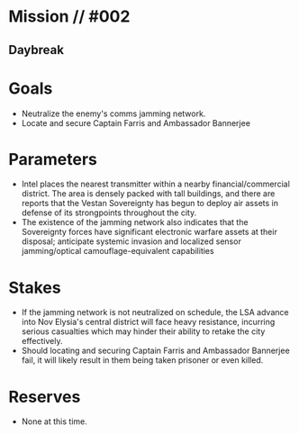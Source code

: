 # Mission // #002
## Daybreak

# Goals
- Neutralize the enemy's comms jamming network.
- Locate and secure Captain Farris and Ambassador Bannerjee

# Parameters
- Intel places the nearest transmitter within a nearby financial/commercial district. The area is densely packed with tall buildings, and there are reports that the Vestan Sovereignty has begun to deploy air assets in defense of its strongpoints throughout the city.
- The existence of the jamming network also indicates that the Sovereignty forces have significant electronic warfare assets at their disposal; anticipate systemic invasion and localized sensor jamming/optical camouflage-equivalent capabilities

# Stakes
- If the jamming network is not neutralized on schedule, the LSA advance into Nov Elysia's central district will face heavy resistance, incurring serious casualties which may hinder their ability to retake the city effectively.
- Should locating and securing Captain Farris and Ambassador Bannerjee fail, it will likely result in them being taken prisoner or even killed.

# Reserves
- None at this time.

